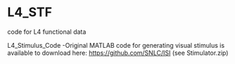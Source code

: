 # L4_STF
code for L4 functional data

L4_Stimulus_Code
-Original MATLAB code for generating visual stimulus is available to download here:
https://github.com/SNLC/ISI (see Stimulator.zip)


